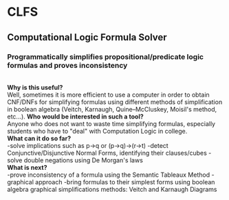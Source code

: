 # CLFS
<h2>Computational Logic Formula Solver</h2> 
<h3>Programmatically simplifies propositional/predicate logic formulas and proves inconsistency</h3>

<br>
<b>Why is this useful?</b><br>
  Well, sometimes it is more efficient to use a computer in order to obtain CNF/DNFs for simplifying formulas using different methods of simplification in boolean algebra (Veitch, Karnaugh, Quine–McCluskey, Moisil's method, etc...).
<b>Who would be interested in such a tool?</b><br>
  Anyone who does not want to waste time simplifying formulas, especially students who have to "deal" with Computation Logic in college.
<br>
<b>What can it do so far?</b><br>
-solve implications such as p→q or (p→q)→(r→t)
-detect Conjunctive/Disjunctive Normal Forms, identifying their clauses/cubes
-solve double negations using De Morgan's laws
<br>
<b>What is next?</b><br>
-prove inconsistency of a formula using the Semantic Tableaux Method - graphical approach
-bring formulas to their simplest forms using boolean algebra graphical simplifications methods: Veitch and Karnaugh Diagrams
